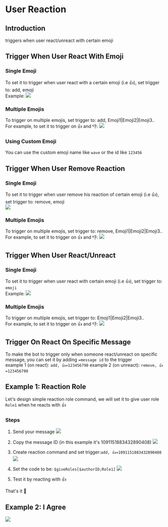 # User Reaction

## Introduction
triggers when user react/unreact with certain emoji

## Trigger When User React With Emoji
### Single Emoji
To set it to trigger when user react with a certain emoji (i.e 👍), set trigger to: add, emoji\
Example:
![](https://i.imgur.com/PZEM5gu.png)

### Multiple Emojis
To trigger on multiple emojis, set trigger to: add, Emoji1|Emoji2|Emoji3..\
For example, to set it to trigger on :+1: and :-1::
![](https://i.imgur.com/REenf8E.png)

### Using Custom Emoji
You can use the custom emoji name like `wave` or the id like `123456`

## Trigger When User Remove Reaction
### Single Emoji
To set it to trigger when user remove his reaction of certain emoji (i.e 👍), set trigger to: remove, emoji\
![](https://i.imgur.com/KaucN95.png)

### Multiple Emojis
To trigger on multiple emojis, set trigger to: remove, Emoji1|Emoji2|Emoji3..\
For example, to set it to trigger on :+1: and :-1::
![](https://i.imgur.com/dmLSHrT.png)

## Trigger When User React/Unreact
### Single Emoji
To set it to trigger when user react with certain emoji (i.e 👍), set trigger to: `emoji`\
Example:
![](https://i.imgur.com/zm0pjt2.png)

### Multiple Emojis
To trigger on multiple emojis, set trigger to: Emoji1|Emoji2|Emoji3..\
For example, to set it to trigger on :+1: and :-1::
![](https://i.imgur.com/jxmlsg6.png)

## Trigger On React On Specific Message
To make the bot to trigger only when someone react/unreact on specific message, you can set it by adding `=message id` to the trigger\
example 1 (on react): `add, 👍=123456790`
example 2 (on unreact): `remove, 👍=123456790`

## Example 1: Reaction Role
Let's design simple reaction role command, we will set it to give user role `Role1` when he reacts with :+1:
### Steps
1. Send your message
![](https://i.imgur.com/CGYgmH6.png)

2. Copy the message ID (in this example it's 1091151883432890408)
![](https://i.imgur.com/Vh8Gy55.png)

3. Create reaction command and set trigger:`add, 👍=1091151883432890408`
![](https://i.imgur.com/l35avTX.png)

4. Set the code to be: `$giveRoles[$authorID;Role1]`
![](https://i.imgur.com/N16xPAa.png)

5. Test it by reacting with :+1:

That's it :tada:

## Example 2: I Agree
![](https://cdn.discordapp.com/attachments/772051120368910371/882201196000084018/first_reaction.gif)
